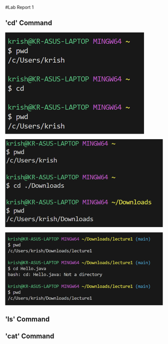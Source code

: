 #Lab Report 1

## 'cd' Command
![Image](lab11.png)

![Image](lab12.png)

![Image](lab13.png)
## 'ls' Command

## 'cat' Command

